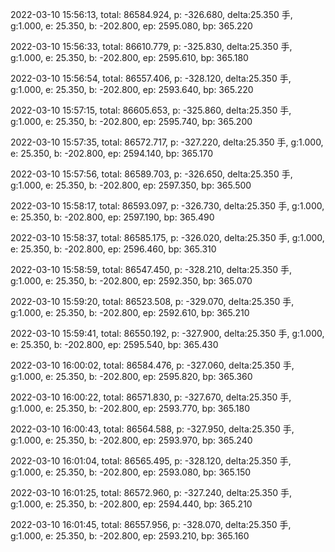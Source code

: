 2022-03-10 15:56:13, total: 86584.924, p: -326.680, delta:25.350 手, g:1.000, e: 25.350, b: -202.800, ep: 2595.080, bp: 365.220

2022-03-10 15:56:33, total: 86610.779, p: -325.830, delta:25.350 手, g:1.000, e: 25.350, b: -202.800, ep: 2595.610, bp: 365.180

2022-03-10 15:56:54, total: 86557.406, p: -328.120, delta:25.350 手, g:1.000, e: 25.350, b: -202.800, ep: 2593.640, bp: 365.220

2022-03-10 15:57:15, total: 86605.653, p: -325.860, delta:25.350 手, g:1.000, e: 25.350, b: -202.800, ep: 2595.740, bp: 365.200

2022-03-10 15:57:35, total: 86572.717, p: -327.220, delta:25.350 手, g:1.000, e: 25.350, b: -202.800, ep: 2594.140, bp: 365.170

2022-03-10 15:57:56, total: 86589.703, p: -326.650, delta:25.350 手, g:1.000, e: 25.350, b: -202.800, ep: 2597.350, bp: 365.500

2022-03-10 15:58:17, total: 86593.097, p: -326.730, delta:25.350 手, g:1.000, e: 25.350, b: -202.800, ep: 2597.190, bp: 365.490

2022-03-10 15:58:37, total: 86585.175, p: -326.020, delta:25.350 手, g:1.000, e: 25.350, b: -202.800, ep: 2596.460, bp: 365.310

2022-03-10 15:58:59, total: 86547.450, p: -328.210, delta:25.350 手, g:1.000, e: 25.350, b: -202.800, ep: 2592.350, bp: 365.070

2022-03-10 15:59:20, total: 86523.508, p: -329.070, delta:25.350 手, g:1.000, e: 25.350, b: -202.800, ep: 2592.610, bp: 365.210

2022-03-10 15:59:41, total: 86550.192, p: -327.900, delta:25.350 手, g:1.000, e: 25.350, b: -202.800, ep: 2595.540, bp: 365.430

2022-03-10 16:00:02, total: 86584.476, p: -327.060, delta:25.350 手, g:1.000, e: 25.350, b: -202.800, ep: 2595.820, bp: 365.360

2022-03-10 16:00:22, total: 86571.830, p: -327.670, delta:25.350 手, g:1.000, e: 25.350, b: -202.800, ep: 2593.770, bp: 365.180

2022-03-10 16:00:43, total: 86564.588, p: -327.950, delta:25.350 手, g:1.000, e: 25.350, b: -202.800, ep: 2593.970, bp: 365.240

2022-03-10 16:01:04, total: 86565.495, p: -328.120, delta:25.350 手, g:1.000, e: 25.350, b: -202.800, ep: 2593.080, bp: 365.150

2022-03-10 16:01:25, total: 86572.960, p: -327.240, delta:25.350 手, g:1.000, e: 25.350, b: -202.800, ep: 2594.440, bp: 365.210

2022-03-10 16:01:45, total: 86557.956, p: -328.070, delta:25.350 手, g:1.000, e: 25.350, b: -202.800, ep: 2593.210, bp: 365.160